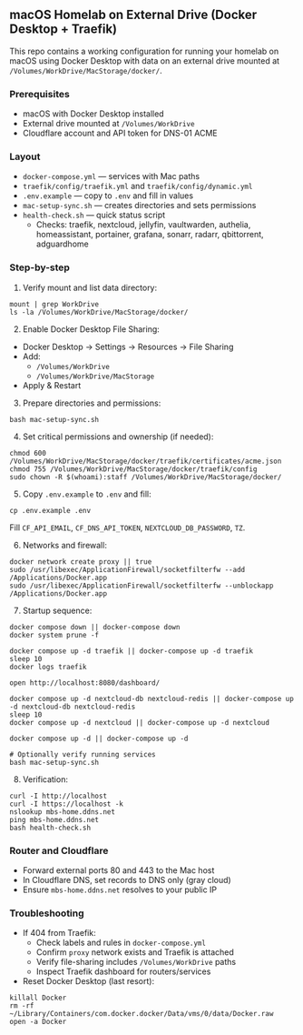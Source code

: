 ## macOS Homelab on External Drive (Docker Desktop + Traefik)

This repo contains a working configuration for running your homelab on macOS using Docker Desktop with data on an external drive mounted at `/Volumes/WorkDrive/MacStorage/docker/`.

### Prerequisites
- macOS with Docker Desktop installed
- External drive mounted at `/Volumes/WorkDrive`
- Cloudflare account and API token for DNS-01 ACME

### Layout
- `docker-compose.yml` — services with Mac paths
- `traefik/config/traefik.yml` and `traefik/config/dynamic.yml`
- `.env.example` — copy to `.env` and fill in values
- `mac-setup-sync.sh` — creates directories and sets permissions
- `health-check.sh` — quick status script
  - Checks: traefik, nextcloud, jellyfin, vaultwarden, authelia, homeassistant, portainer, grafana, sonarr, radarr, qbittorrent, adguardhome

### Step-by-step
1) Verify mount and list data directory:
```
mount | grep WorkDrive
ls -la /Volumes/WorkDrive/MacStorage/docker/
```

2) Enable Docker Desktop File Sharing:
- Docker Desktop → Settings → Resources → File Sharing
- Add:
  - `/Volumes/WorkDrive`
  - `/Volumes/WorkDrive/MacStorage`
- Apply & Restart

3) Prepare directories and permissions:
```
bash mac-setup-sync.sh
```

4) Set critical permissions and ownership (if needed):
```
chmod 600 /Volumes/WorkDrive/MacStorage/docker/traefik/certificates/acme.json
chmod 755 /Volumes/WorkDrive/MacStorage/docker/traefik/config
sudo chown -R $(whoami):staff /Volumes/WorkDrive/MacStorage/docker/
```

5) Copy `.env.example` to `.env` and fill:
```
cp .env.example .env
```
Fill `CF_API_EMAIL`, `CF_DNS_API_TOKEN`, `NEXTCLOUD_DB_PASSWORD`, `TZ`.

6) Networks and firewall:
```
docker network create proxy || true
sudo /usr/libexec/ApplicationFirewall/socketfilterfw --add /Applications/Docker.app
sudo /usr/libexec/ApplicationFirewall/socketfilterfw --unblockapp /Applications/Docker.app
```

7) Startup sequence:
```
docker compose down || docker-compose down
docker system prune -f

docker compose up -d traefik || docker-compose up -d traefik
sleep 10
docker logs traefik

open http://localhost:8080/dashboard/

docker compose up -d nextcloud-db nextcloud-redis || docker-compose up -d nextcloud-db nextcloud-redis
sleep 10
docker compose up -d nextcloud || docker-compose up -d nextcloud

docker compose up -d || docker-compose up -d

# Optionally verify running services
bash mac-setup-sync.sh
```

8) Verification:
```
curl -I http://localhost
curl -I https://localhost -k
nslookup mbs-home.ddns.net
ping mbs-home.ddns.net
bash health-check.sh
```

### Router and Cloudflare
- Forward external ports 80 and 443 to the Mac host
- In Cloudflare DNS, set records to DNS only (gray cloud)
- Ensure `mbs-home.ddns.net` resolves to your public IP

### Troubleshooting
- If 404 from Traefik:
  - Check labels and rules in `docker-compose.yml`
  - Confirm `proxy` network exists and Traefik is attached
  - Verify file-sharing includes `/Volumes/WorkDrive` paths
  - Inspect Traefik dashboard for routers/services
- Reset Docker Desktop (last resort):
```
killall Docker
rm -rf ~/Library/Containers/com.docker.docker/Data/vms/0/data/Docker.raw
open -a Docker
```

